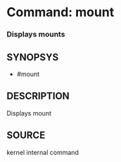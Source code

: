 # Command: mount

### Displays mounts

## SYNOPSYS
+ #mount

## DESCRIPTION
Displays mount

## SOURCE
kernel internal command
